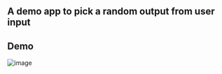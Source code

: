 ## A demo app to pick a random output from user input

## Demo
![image](https://github.com/DaRkAnon1mous/Python-Codes-/assets/86824571/917917fe-2094-4cdc-85a0-332b3b4da19f)

